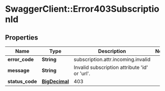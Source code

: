 # SwaggerClient::Error403SubscriptionId

## Properties
Name | Type | Description | Notes
------------ | ------------- | ------------- | -------------
**error_code** | **String** | subscription.attr.incoming.invalid | 
**message** | **String** | Invalid subscription attribute &#x27;id&#x27; or &#x27;url&#x27;. | 
**status_code** | [**BigDecimal**](BigDecimal.md) | 403 | 

